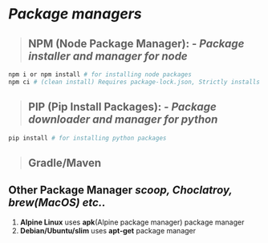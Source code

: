 # **_Package managers_**

> ## **NPM (Node Package Manager): -** _Package installer and manager for node_

```sh
npm i or npm install # for installing node packages
npm ci # (clean install) Requires package-lock.json, Strictly installs packages exactly as defined in package-lock.json and not from the package.json
```

> ## **PIP (Pip Install Packages): -** _Package downloader and manager for python_

```sh
pip install # for installing python packages
```

> ## **Gradle/Maven**

## **Other Package Manager** _scoop, Choclatroy, brew(MacOS) etc.._

1. **Alpine Linux** uses **apk**(Alpine package manager)  package manager
2. **Debian/Ubuntu/slim** uses **apt-get** package manager
